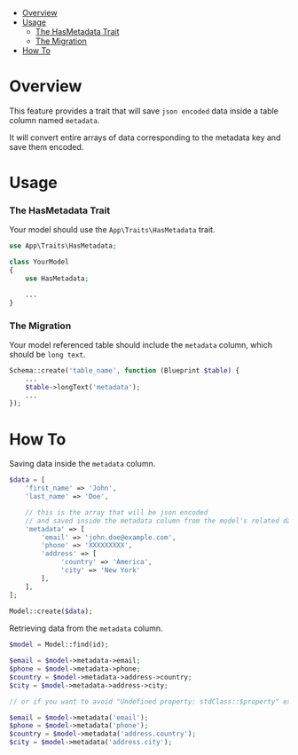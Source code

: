 - [Overview](#overview)   
- [Usage](#usage)   
  - [The HasMetadata Trait](#the-hasmetadata-trait)   
  - [The Migration](#the-migration)   
- [How To](#how-to)

# Overview

This feature provides a trait that will save `json encoded` data inside a table column named `metadata`.   
   
It will convert entire arrays of data corresponding to the metadata key and save them encoded.

# Usage

### The HasMetadata Trait

Your model should use the `App\Traits\HasMetadata` trait.

```php
use App\Traits\HasMetadata;

class YourModel
{
    use HasMetadata;

    ...
}
```

### The Migration

Your model referenced table should include the `metadata` column, which should be `long text`.

```php
Schema::create('table_name', function (Blueprint $table) {
    ...
    $table->longText('metadata');
    ...
});
```

# How To

Saving data inside the `metadata` column.

```php
$data = [
    'first_name' => 'John',
    'last_name' => 'Doe',

    // this is the array that will be json encoded
    // and saved inside the metadata column from the model's related database table
    'metadata' => [
        'email' => 'john.doe@example.com',
        'phone' => 'XXXXXXXXX',
        'address' => [
             'country' => 'America',
             'city' => 'New York'
        ],
    ],
];
        
Model::create($data);
```

Retrieving data from the `metadata` column.

```php
$model = Model::find(id);

$email = $model->metadata->email;
$phone = $model->metadata->phone;
$country = $model->metadata->address->country;
$city = $model->metadata->address->city;

// or if you want to avoid "Undefined property: stdClass::$property" exceptions

$email = $model->metadata('email');
$phone = $model->metadata('phone');
$country = $model->metadata('address.country');
$city = $model->metadata('address.city');
```